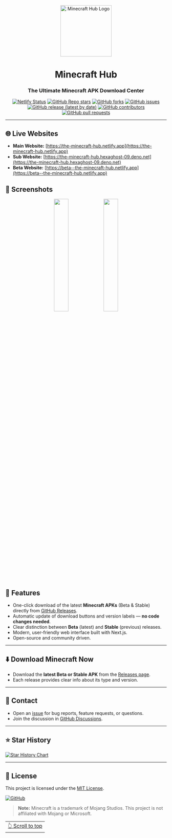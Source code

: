 <div align="center">

<a href="/">
  <img src="https://ik.imagekit.io/dy44khd73/logo.jpg?updatedAt=1749897563233" width="160" height="160" align="center" alt="Minecraft Hub Logo">
</a>

# Minecraft Hub

### The Ultimate Minecraft APK Download Center

[![Netlify Status](https://api.netlify.com/api/v1/badges/68b21e10-91e8-462b-94d2-dd19348451eb/deploy-status)](https://app.netlify.com/projects/the-minecraft-hub/deploys)
[![GitHub Repo stars](https://img.shields.io/github/stars/HexaGhost-09/minecraft-hub?style=flat&logo=github)](https://github.com/HexaGhost-09/minecraft-hub/stargazers)
[![GitHub forks](https://img.shields.io/github/forks/HexaGhost-09/minecraft-hub?style=flat&logo=github)](https://github.com/HexaGhost-09/minecraft-hub/network)
[![GitHub issues](https://img.shields.io/github/issues/HexaGhost-09/minecraft-hub)](https://github.com/HexaGhost-09/minecraft-hub/issues)
[![GitHub release (latest by date)](https://img.shields.io/github/v/release/HexaGhost-09/minecraft-hub)](https://github.com/HexaGhost-09/minecraft-hub/releases)
[![GitHub contributors](https://img.shields.io/github/contributors/HexaGhost-09/minecraft-hub)](https://github.com/HexaGhost-09/minecraft-hub/graphs/contributors)
[![GitHub pull requests](https://img.shields.io/github/issues-pr/HexaGhost-09/minecraft-hub)](https://github.com/HexaGhost-09/minecraft-hub/pulls)

</div>

---

## 🌐 Live Websites

- **Main Website:** [https://the-minecraft-hub.netlify.app](https://the-minecraft-hub.netlify.app)
- **Sub Website:** [https://the-minecraft-hub.hexaghost-09.deno.net](https://the-minecraft-hub.hexaghost-09.deno.net)
- **Beta Website:** [https://beta--the-minecraft-hub.netlify.app](https://beta--the-minecraft-hub.netlify.app)

## 📱 Screenshots

<div align="center">
  <img src="https://ik.imagekit.io/dy44khd73/The%20Minecraft%20Hub/Screenshot_2025-06-14-16-11-26-409-edit_com.android.chrome.jpg?updatedAt=1749897740996" width="30%" />
  <img src="https://ik.imagekit.io/dy44khd73/The%20Minecraft%20Hub/Screenshot_2025-06-14-16-10-41-488-edit_com.android.chrome.jpg?updatedAt=1749897734862" width="30%" />
  <!-- Add more screenshots as needed -->
</div>

<br>

## 📖 Features

- One-click download of the latest **Minecraft APKs** (Beta & Stable) directly from [GitHub Releases](https://github.com/HexaGhost-09/minecraft-hub/releases).
- Automatic update of download buttons and version labels — **no code changes needed**.
- Clear distinction between **Beta** (latest) and **Stable** (previous) releases.
- Modern, user-friendly web interface built with Next.js.
- Open-source and community driven.

---

## ⬇️ Download Minecraft Now

- Download the **latest Beta or Stable APK** from the [Releases page](https://the-minecraft-hub.netlify.app).
- Each release provides clear info about its type and version.

---

## 💬 Contact

- Open an [issue](https://github.com/HexaGhost-09/minecraft-hub/issues) for bug reports, feature requests, or questions.
- Join the discussion in [GitHub Discussions](https://github.com/HexaGhost-09/minecraft-hub/discussions).

---

## ⭐️ Star History

[![Star History Chart](https://api.star-history.com/svg?repos=HexaGhost-09/minecraft-hub&type=Timeline)](https://star-history.com/#HexaGhost-09/minecraft-hub&Timeline)

---

## 📃 License

This project is licensed under the [MIT License](https://github.com/HexaGhost-09/minecraft-hub/blob/main/LICENSE).

[![GitHub](https://img.shields.io/github/license/HexaGhost-09/minecraft-hub?style=for-the-badge)](https://github.com/HexaGhost-09/minecraft-hub/blob/main/LICENSE)

> **Note:** Minecraft is a trademark of Mojang Studios. This project is not affiliated with Mojang or Microsoft.

<div align="right">
<table><td>
<a href="#start-of-content">👆 Scroll to top</a>
</td></table>
</div>
